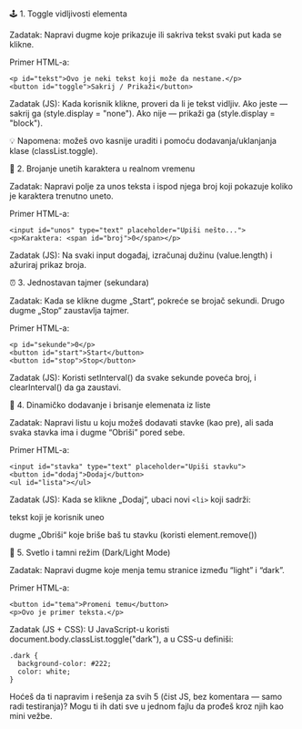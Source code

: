 🕹️ 1. Toggle vidljivosti elementa

Zadatak:
Napravi dugme koje prikazuje ili sakriva tekst svaki put kada se klikne.

Primer HTML-a:

```
<p id="tekst">Ovo je neki tekst koji može da nestane.</p>
<button id="toggle">Sakrij / Prikaži</button>
```


Zadatak (JS):
Kada korisnik klikne, proveri da li je tekst vidljiv.
Ako jeste — sakrij ga (style.display = "none").
Ako nije — prikaži ga (style.display = "block").

💡 Napomena: možeš ovo kasnije uraditi i pomoću dodavanja/uklanjanja klase (classList.toggle).

💬 2. Brojanje unetih karaktera u realnom vremenu

Zadatak:
Napravi polje za unos teksta i ispod njega broj koji pokazuje koliko je karaktera trenutno uneto.

Primer HTML-a:

```
<input id="unos" type="text" placeholder="Upiši nešto...">
<p>Karaktera: <span id="broj">0</span></p>
```


Zadatak (JS):
Na svaki input događaj, izračunaj dužinu (value.length) i ažuriraj prikaz broja.

⏰ 3. Jednostavan tajmer (sekundara)

Zadatak:
Kada se klikne dugme „Start“, pokreće se brojač sekundi.
Drugo dugme „Stop“ zaustavlja tajmer.

Primer HTML-a:

```
<p id="sekunde">0</p>
<button id="start">Start</button>
<button id="stop">Stop</button>
```


Zadatak (JS):
Koristi setInterval() da svake sekunde poveća broj, i clearInterval() da ga zaustavi.

🧾 4. Dinamičko dodavanje i brisanje elemenata iz liste

Zadatak:
Napravi listu u koju možeš dodavati stavke (kao pre), ali sada svaka stavka ima i dugme “Obriši” pored sebe.

Primer HTML-a:

```
<input id="stavka" type="text" placeholder="Upiši stavku">
<button id="dodaj">Dodaj</button>
<ul id="lista"></ul>
```


Zadatak (JS):
Kada se klikne „Dodaj“, ubaci novi `<li>` koji sadrži:

tekst koji je korisnik uneo

dugme „Obriši“ koje briše baš tu stavku (koristi element.remove())

🎨 5. Svetlo i tamni režim (Dark/Light Mode)

Zadatak:
Napravi dugme koje menja temu stranice između “light” i “dark”.

Primer HTML-a:

```
<button id="tema">Promeni temu</button>
<p>Ovo je primer teksta.</p>
```


Zadatak (JS + CSS):
U JavaScript-u koristi document.body.classList.toggle("dark"),
a u CSS-u definiši:

```
.dark {
  background-color: #222;
  color: white;
}
```


Hoćeš da ti napravim i rešenja za svih 5 (čist JS, bez komentara — samo radi testiranja)?
Mogu ti ih dati sve u jednom fajlu da prođeš kroz njih kao mini vežbe.